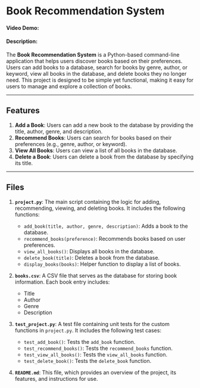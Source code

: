 # Book Recommendation System

#### Video Demo: <URL HERE>
#### Description:
The **Book Recommendation System** is a Python-based command-line application that helps users discover books based on their preferences. Users can add books to a database, search for books by genre, author, or keyword, view all books in the database, and delete books they no longer need. This project is designed to be simple yet functional, making it easy for users to manage and explore a collection of books.

---

## **Features**
1. **Add a Book**: Users can add a new book to the database by providing the title, author, genre, and description.
2. **Recommend Books**: Users can search for books based on their preferences (e.g., genre, author, or keyword).
3. **View All Books**: Users can view a list of all books in the database.
4. **Delete a Book**: Users can delete a book from the database by specifying its title.

---

## **Files**
1. **`project.py`**: The main script containing the logic for adding, recommending, viewing, and deleting books. It includes the following functions:
   - `add_book(title, author, genre, description)`: Adds a book to the database.
   - `recommend_books(preference)`: Recommends books based on user preferences.
   - `view_all_books()`: Displays all books in the database.
   - `delete_book(title)`: Deletes a book from the database.
   - `display_books(books)`: Helper function to display a list of books.

2. **`books.csv`**: A CSV file that serves as the database for storing book information. Each book entry includes:
   - Title
   - Author
   - Genre
   - Description

3. **`test_project.py`**: A test file containing unit tests for the custom functions in `project.py`. It includes the following test cases:
   - `test_add_book()`: Tests the `add_book` function.
   - `test_recommend_books()`: Tests the `recommend_books` function.
   - `test_view_all_books()`: Tests the `view_all_books` function.
   - `test_delete_book()`: Tests the `delete_book` function.

4. **`README.md`**: This file, which provides an overview of the project, its features, and instructions for use.


